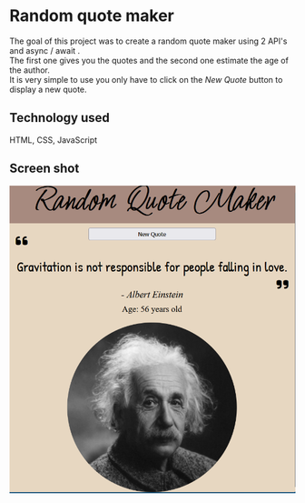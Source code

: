 # Random quote maker

The goal of this project was to create a random quote maker using 2 API's and async / await . </br>
The first one gives you the quotes and the second one estimate the age of the author. </br>
It is very simple to use you only have to click on the *New Quote* button to display a new quote.

## Technology used

HTML, CSS, JavaScript

## Screen shot

![Random quote maker](assets/img/screen.png)
